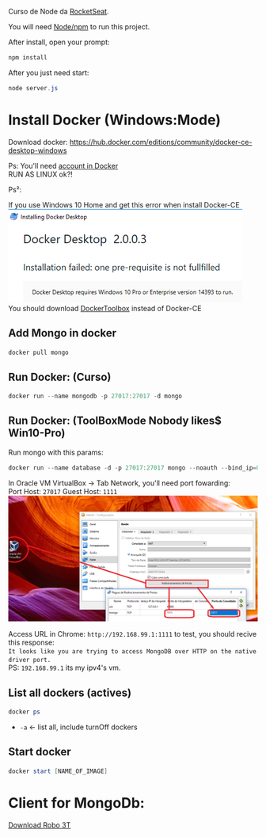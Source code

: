 Curso de Node da [RocketSeat](https://rocketseat.com.br/starter/curso-gratuito-nodejs). 

You will need [Node/npm](https://nodejs.org/en/download/) to run this project.

After install, open your prompt:

```PowerShell
npm install
```

After you just need start:
```PowerShell
node server.js
```

# Install Docker (Windows:Mode)
Download docker:
https://hub.docker.com/editions/community/docker-ce-desktop-windows  

Ps: You'll need [account in Docker](https://hub.docker.com/signup)  
RUN AS LINUX ok?!



Ps²: 

If you use Windows 10 Home and get this error when install Docker-CE  
![Docker-Error](doc/docker_error.png)     
You should download [DockerToolbox](https://download.docker.com/win/stable/DockerToolbox.exe) instead of Docker-CE


## Add Mongo in docker
```PowerShell
docker pull mongo
```

## Run Docker: (Curso)
```PowerShell
docker run --name mongodb -p 27017:27017 -d mongo
```


## Run Docker: (ToolBoxMode Nobody likes$ Win10-Pro)

Run mongo with this params:
```PowerShell
docker run --name database -d -p 27017:27017 mongo --noauth --bind_ip=0.0.0.0
```

In Oracle VM VirtualBox -> Tab Network, you'll need port fowarding:  
Port Host: `27017` 
Guest Host: `1111` 
![Port Foward](doc/port_fw.png) 


Access URL in Chrome: `http://192.168.99.1:1111` to test, you should recive this response:  
`It looks like you are trying to access MongoDB over HTTP on the native driver port.`  
PS: `192.168.99.1` its my ipv4's vm. 


## List all dockers (actives)
```PowerShell
docker ps
```
* `-a` <- list all, include turnOff dockers 


## Start docker 
```PowerShell
docker start [NAME_OF_IMAGE]
```

# Client for MongoDb:
[Download Robo 3T](https://robomongo.org/download)  